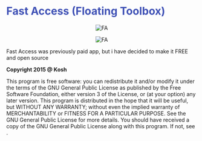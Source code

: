 <h1 style="color:#3F51B5;">Fast Access (Floating Toolbox)</h1>
<p align="center">
  <img src="https://github.com/k0shk0sh/Fast-Access-Floating-Toolbox-/blob/master/app/src/main/res/mipmap-xxxhdpi/ic_launcher.png" alt="FA" />
</p>
<p align="center">
  <img src="https://github.com/k0shk0sh/Fast-Access-Floating-Toolbox-/blob/master/art/1024x500.png" alt="FA" />
</p>

Fast Access was previously paid app, but i have decided to make it FREE and open source

<b>Copyright 2015 @ Kosh</b>
<p>This program is free software: you can redistribute it and/or modify
it under the terms of the GNU General Public License as published by
the Free Software Foundation, either version 3 of the License, or
(at your option) any later version.
This program is distributed in the hope that it will be useful,
but WITHOUT ANY WARRANTY; without even the implied warranty of
MERCHANTABILITY or FITNESS FOR A PARTICULAR PURPOSE.  See the
GNU General Public License for more details.
You should have received a copy of the GNU General Public License
along with this program.  If not, see <http://www.gnu.org/licenses/>.</p>
</p>
